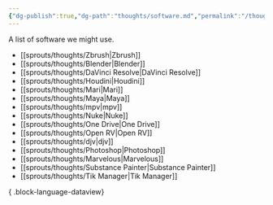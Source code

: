 ```yaml
---
{"dg-publish":true,"dg-path":"thoughts/software.md","permalink":"/thoughts/software/","hide":true}
---
```


A list of software we might use.
- [[sprouts/thoughts/Zbrush\|Zbrush]]
- [[sprouts/thoughts/Blender\|Blender]]
- [[sprouts/thoughts/DaVinci Resolve\|DaVinci Resolve]]
- [[sprouts/thoughts/Houdini\|Houdini]]
- [[sprouts/thoughts/Mari\|Mari]]
- [[sprouts/thoughts/Maya\|Maya]]
- [[sprouts/thoughts/mpv\|mpv]]
- [[sprouts/thoughts/Nuke\|Nuke]]
- [[sprouts/thoughts/One Drive\|One Drive]]
- [[sprouts/thoughts/Open RV\|Open RV]]
- [[sprouts/thoughts/djv\|djv]]
- [[sprouts/thoughts/Photoshop\|Photoshop]]
- [[sprouts/thoughts/Marvelous\|Marvelous]]
- [[sprouts/thoughts/Substance Painter\|Substance Painter]]
- [[sprouts/thoughts/Tik Manager\|Tik Manager]]

{ .block-language-dataview}
